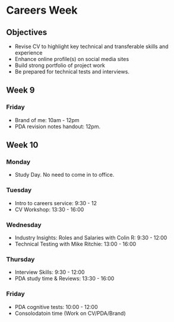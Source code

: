 # Careers Week

## Objectives

- Revise CV to highlight key technical and transferable skills and experience
- Enhance online profile(s) on social media sites
- Build strong portfolio of project work
- Be prepared for technical tests and interviews.

## Week 9

### Friday

- Brand of me: 10am - 12pm
- PDA revision notes handout: 12pm.

## Week 10

### Monday

- Study Day. No need to come in to office.

### Tuesday

- Intro to careers service: 9:30 - 12
- CV Workshop: 13:30 - 16:00

### Wednesday

- Industry Insights: Roles and Salaries with Colin R: 9:30 - 12:00
- Technical Testing with Mike Ritchie: 13:00 - 16:00

### Thursday

- Interview Skills: 9:30 - 12:00
- PDA study time & Reviews: 13:30 - 16:00

### Friday

- PDA cognitive tests: 10:00 - 12:00
- Consolodatoin time (Work on CV/PDA/Brand)
